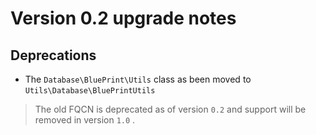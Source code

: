 # Version 0.2 upgrade notes

## Deprecations

- The `Database\BluePrint\Utils` class as been moved to `Utils\Database\BluePrintUtils`

> The old FQCN is deprecated as of version `0.2` and support will be removed in version `1.0` .

